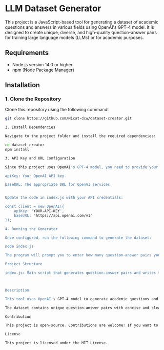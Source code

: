 # LLM Dataset Generator

This project is a JavaScript-based tool for generating a dataset of academic questions and answers in various fields using OpenAI's GPT-4 model. It is designed to create unique, diverse, and high-quality question-answer pairs for training large language models (LLMs) or for academic purposes.

## Requirements

- Node.js version 14.0 or higher
- npm (Node Package Manager)

## Installation

### 1. Clone the Repository

Clone this repository using the following command:

```bash
git clone https://github.com/Nicat-dcw/dataset-creator.git

2. Install Dependencies

Navigate to the project folder and install the required dependencies:

cd dataset-creator
npm install

3. API Key and URL Configuration

Since this project uses OpenAI's GPT-4 model, you need to provide your own API key and baseURL. Set the following configuration in the index.js file:

apiKey: Your OpenAI API key.

baseURL: The appropriate URL for OpenAI services.


Update the code in index.js with your API credentials:

const client = new OpenAI({
    apiKey: 'YOUR-API-KEY',
    baseURL: 'https://api.openai.com/v1'
});

4. Running the Generator

Once configured, run the following command to generate the dataset:

node index.js

The program will prompt you to enter how many question-answer pairs you would like to generate. The dataset will be created and saved as a CSV file.

Project Structure

index.js: Main script that generates question-answer pairs and writes them to a CSV file.



Description

This tool uses OpenAI's GPT-4 model to generate academic questions and answers across various subjects, such as mathematics, physics, chemistry, biology, history, literature, etc for Azerbaijani Language. The questions are designed to be logical and at an appropriate educational level. The generated dataset is saved in CSV format, making it easy to use for training models or further analysis.

The dataset contains unique question-answer pairs with concise and clear answers, useful for various educational or research purposes.

Contribution

This project is open-source. Contributions are welcome! If you want to improve the tool, add new features, or fix bugs, feel free to open a pull request or issue on GitHub.

License

This project is licensed under the MIT License.

